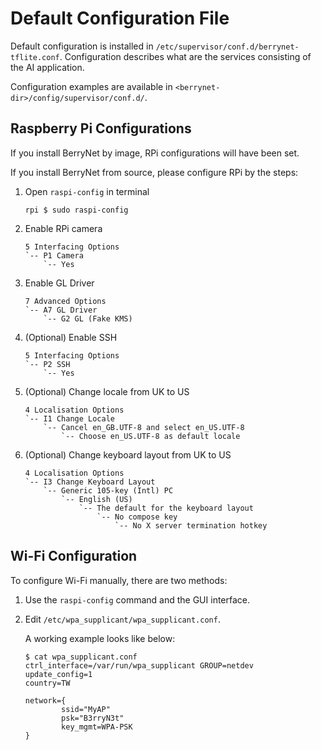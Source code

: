 # Default Configuration File

Default configuration is installed in `/etc/supervisor/conf.d/berrynet-tflite.conf`. Configuration describes what are the services consisting of the AI application.

Configuration examples are available in `<berrynet-dir>/config/supervisor/conf.d/`.

## Raspberry Pi Configurations

If you install BerryNet by image, RPi configurations will have been set.

If you install BerryNet from source, please configure RPi by the steps:

1. Open `raspi-config` in terminal

    ```
    rpi $ sudo raspi-config
    ```

1. Enable RPi camera

    ```
    5 Interfacing Options
    `-- P1 Camera
        `-- Yes
    ```

1. Enable GL Driver

    ```
    7 Advanced Options
    `-- A7 GL Driver
        `-- G2 GL (Fake KMS)
    ```

1. (Optional) Enable SSH

    ```
    5 Interfacing Options
    `-- P2 SSH
        `-- Yes
    ```

1. (Optional) Change locale from UK to US

    ```
    4 Localisation Options
    `-- I1 Change Locale
        `-- Cancel en_GB.UTF-8 and select en_US.UTF-8
            `-- Choose en_US.UTF-8 as default locale
    ```

1. (Optional) Change keyboard layout from UK to US

    ```
    4 Localisation Options
    `-- I3 Change Keyboard Layout
        `-- Generic 105-key (Intl) PC
            `-- English (US)
                `-- The default for the keyboard layout
                    `-- No compose key
                        `-- No X server termination hotkey
    ```

## Wi-Fi Configuration

To configure Wi-Fi manually, there are two methods:

1. Use the `raspi-config` command and the GUI interface.
1. Edit `/etc/wpa_supplicant/wpa_supplicant.conf`.

    A working example looks like below:

    ```
    $ cat wpa_supplicant.conf 
    ctrl_interface=/var/run/wpa_supplicant GROUP=netdev
    update_config=1
    country=TW

    network={
            ssid="MyAP"
            psk="B3rryN3t"
            key_mgmt=WPA-PSK
    }
    ```
